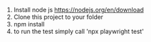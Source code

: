 1. Install node js https://nodejs.org/en/download
2. Clone this project to your folder
3. npm install
4. to run the test simply call 'npx playwright test'
